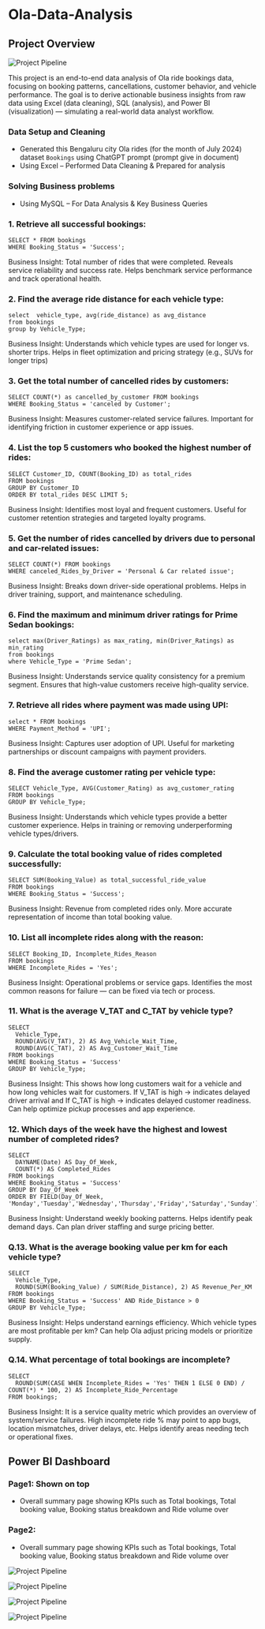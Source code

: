 # Ola-Data-Analysis

## Project Overview

![Project Pipeline](https://github.com/rohitgadhi99/Ola-Data-Analysis/blob/main/Page1%20Ola%20dashboard.png)

This project is an end-to-end data analysis of Ola ride bookings data, focusing on booking patterns, cancellations, customer behavior, and vehicle performance. The goal is to derive actionable business insights from raw data using Excel (data cleaning), SQL (analysis), and Power BI (visualization) — simulating a real-world data analyst workflow.

### Data Setup and Cleaning
   - Generated this Bengaluru city Ola rides (for the month of July 2024) dataset `Bookings` using ChatGPT prompt (prompt give in document)
   - Using Excel – Performed Data Cleaning & Prepared for analysis

### Solving Business problems
   - Using MySQL – For Data Analysis & Key Business Queries

### 1. Retrieve all successful bookings: 
```
SELECT * FROM bookings 
WHERE Booking_Status = 'Success';
```

Business Insight: Total number of rides that were completed. Reveals service reliability and success rate. Helps benchmark service performance and track operational health.

### 2. Find the average ride distance for each vehicle type:
```
select  vehicle_type, avg(ride_distance) as avg_distance
from bookings
group by Vehicle_Type;
```
Business Insight: Understands which vehicle types are used for longer vs. shorter trips. Helps in fleet optimization and pricing strategy (e.g., SUVs for longer trips)

### 3. Get the total number of cancelled rides by customers:
```
SELECT COUNT(*) as cancelled_by_customer FROM bookings
WHERE Booking_Status = 'canceled by Customer';
```
Business Insight: Measures customer-related service failures. Important for identifying friction in customer experience or app issues.

### 4. List the top 5 customers who booked the highest number of rides: 
```
SELECT Customer_ID, COUNT(Booking_ID) as total_rides
FROM bookings
GROUP BY Customer_ID
ORDER BY total_rides DESC LIMIT 5; 
```
Business Insight: Identifies most loyal and frequent customers. Useful for customer retention strategies and targeted loyalty programs.

### 5. Get the number of rides cancelled by drivers due to personal and car-related issues: 
```
SELECT COUNT(*) FROM bookings
WHERE canceled_Rides_by_Driver = 'Personal & Car related issue';
```
Business Insight: Breaks down driver-side operational problems. Helps in driver training, support, and maintenance scheduling.

### 6. Find the maximum and minimum driver ratings for Prime Sedan bookings:
```
select max(Driver_Ratings) as max_rating, min(Driver_Ratings) as min_rating 
from bookings
where Vehicle_Type = 'Prime Sedan';
```
Business Insight: Understands service quality consistency for a premium segment. Ensures that high-value customers receive high-quality service.

### 7. Retrieve all rides where payment was made using UPI: 
```
select * FROM bookings
WHERE Payment_Method = 'UPI';
```
Business Insight: Captures user adoption of UPI. Useful for marketing partnerships or discount campaigns with payment providers.


### 8. Find the average customer rating per vehicle type: 
```
SELECT Vehicle_Type, AVG(Customer_Rating) as avg_customer_rating
FROM bookings
GROUP BY Vehicle_Type;
```
Business Insight: Understands which vehicle types provide a better customer experience. Helps in training or removing underperforming vehicle types/drivers.

### 9. Calculate the total booking value of rides completed successfully: 
```
SELECT SUM(Booking_Value) as total_successful_ride_value
FROM bookings
WHERE Booking_Status = 'Success';
```
Business Insight: Revenue from completed rides only. More accurate representation of income than total booking value.

### 10. List all incomplete rides along with the reason: 
```
SELECT Booking_ID, Incomplete_Rides_Reason
FROM bookings
WHERE Incomplete_Rides = 'Yes';
```
Business Insight: Operational problems or service gaps. Identifies the most common reasons for failure — can be fixed via tech or process.

### 11. What is the average V_TAT and C_TAT by vehicle type?
```
SELECT 
  Vehicle_Type,
  ROUND(AVG(V_TAT), 2) AS Avg_Vehicle_Wait_Time,
  ROUND(AVG(C_TAT), 2) AS Avg_Customer_Wait_Time
FROM bookings
WHERE Booking_Status = 'Success'
GROUP BY Vehicle_Type;
```
Business Insight: This shows how long customers wait for a vehicle and how long vehicles wait for customers. If V_TAT is high → indicates delayed driver arrival and
If C_TAT is high → indicates delayed customer readiness. Can help optimize pickup processes and app experience.

### 12. Which days of the week have the highest and lowest number of completed rides?
```
SELECT 
  DAYNAME(Date) AS Day_Of_Week,
  COUNT(*) AS Completed_Rides
FROM bookings
WHERE Booking_Status = 'Success'
GROUP BY Day_Of_Week
ORDER BY FIELD(Day_Of_Week, 'Monday','Tuesday','Wednesday','Thursday','Friday','Saturday','Sunday');
```
Business Insight: Understand weekly booking patterns. Helps identify peak demand days. Can plan driver staffing and surge pricing better.

### Q.13. What is the average booking value per km for each vehicle type?
```
SELECT 
  Vehicle_Type,
  ROUND(SUM(Booking_Value) / SUM(Ride_Distance), 2) AS Revenue_Per_KM
FROM bookings
WHERE Booking_Status = 'Success' AND Ride_Distance > 0
GROUP BY Vehicle_Type;
```
Business Insight: Helps understand earnings efficiency. Which vehicle types are most profitable per km? Can help Ola adjust pricing models or prioritize supply.

### Q.14. What percentage of total bookings are incomplete?
```
SELECT 
  ROUND(SUM(CASE WHEN Incomplete_Rides = 'Yes' THEN 1 ELSE 0 END) / COUNT(*) * 100, 2) AS Incomplete_Ride_Percentage
FROM bookings;
```
Business Insight: It is a service quality metric which provides an overview of system/service failures. High incomplete ride % may point to app bugs, location mismatches, driver delays, etc. Helps identify areas needing tech or operational fixes.


## Power BI Dashboard

### Page1: Shown on top
   - Overall summary page showing KPIs such as Total bookings, Total booking value, Booking status breakdown and Ride volume over 

### Page2:
   - Overall summary page showing KPIs such as Total bookings, Total booking value, Booking status breakdown and Ride volume over
     
![Project Pipeline](https://github.com/rohitgadhi99/Ola-Data-Analysis/blob/main/Page2%20Ola%20dashboard.png)

![Project Pipeline](https://github.com/rohitgadhi99/Ola-Data-Analysis/blob/main/Page3%20Ola%20dashboard.png)

![Project Pipeline](https://github.com/rohitgadhi99/Ola-Data-Analysis/blob/main/Page4%20Ola%20dashboard.png)

![Project Pipeline](https://github.com/rohitgadhi99/Ola-Data-Analysis/blob/main/Page5%20Ola%20dashboard.png)







